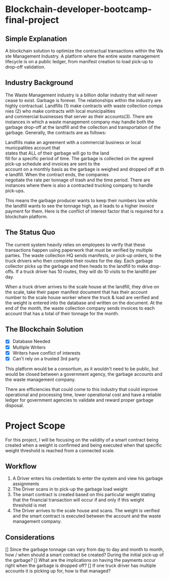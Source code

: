 # Blockchain-developer-bootcamp-final-project

## Simple Explanation
A blockchain solution to optimize the contractual transactions within the Waste Management Industry. A platform where the entire waste management lifecycle is on a public ledger, from manifest creation to load pick-up to drop-off validation. 

## Industry Background
The Waste Management industry is a billion dollar industry that will never cease to exist. Garbage is forever. The relationships within the industry are highly contractual. Landfills (1) make contracts with waste collection companies (2) who make contracts with local municipalities and commercial businesses that server as their accounts(3). There are instances in which a waste management company may handle both the garbage drop-off at the landfill and the collection and transportation of the garbage. Generally, the contracts are as follows:

Landfills make an agreement with a commercial business or local municpalities account that states that ALL of their garbage will go to the land fill for a specific period of time. The garbage is collected on the agreed pick-up schedule and invoices are sent to the account on a monthly basis as the garbage is weighed and dropped off at the landfill.  When the contract ends, the companies negotiate the rate per tonnage of trash and the time period. There are instances where there is also a contracted trucking company to handle pick-ups.

This means the garbage producer wants to keep their numbers low while the landfill wants to see the tonnage high, as it leads to a higher invoice payment for them. Here is the conflict of interest factor that is required for a blockchain platform.

## The Status Quo
The current system heavily relies on employees to verify that these transactions happen using paperwork that must be verified by multiple parties. The waste collection HQ sends manifests, or pick-up orders, to the truck drivers who then complete their routes for the day. Each garbage collector picks up the garbage and then heads to the landfill to make drop-offs. If a truck driver has 10 routes, they will do 10 visits to the landfill per day. 

When a truck driver arrives to the scale house at the landfill, they drive on the scale, take their paper manifest document that has their account number to the scale house worker where the truck & load are verified and the weight is entered into the database and written on the document. At the end of the month, the waste collection company sends invoices to each account that has a total of their tonnage for the month.

## The Blockchain Solution
- [x] Database Needed
- [x] Multiple Writers
- [x] Writers have conflict of interests
- [x] Can't rely on a trusted 3rd party

This platform would be a consortium, as it wouldn't need to be public, but would be closed between a government agency, the garbage accounts and the waste management company. 

There are efficiencies that could come to this industry that could improve operational and processing time, lower operational cost and have a reliable ledger for government agencies to validate and reward proper garbage disposal.

# Project Scope 
For this project, I will be focusing on the validity of a smart contract being created when a weight is confirmed and being executed when that specific weight threshold is reached from a connected scale. 


## Workflow
1. A Driver enters his credentials to enter the system and view his garbage assignments 
2. The Driver scans in to pick-up the garbage load weight
3. The smart contract is created based on this particular weight stating that the financial transaction will occur if and only if this weight threshold is met
4. The Driver arrives to the scale house and scans. The weight is verified and the smart contract is executed between the account and the waste management company. 

## Considerations
[] Since the garbage tonnage can vary from day to day and month to month, how / when should a smart contract be created? During the initial pick-up of the garbage? 
[] What are the implications on having the payments occur right when the garbage is dropped off? 
[] If one truck driver has multiple accounts it is picking up for, how is that managed? 
